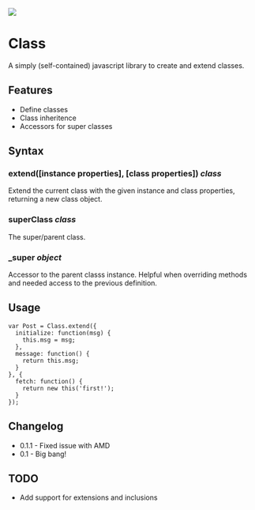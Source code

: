 ![](http://ragefac.es/faces/f6c3f8542a2b995973393be7011b946f.png)

# Class

A simply (self-contained) javascript library to create and extend classes.

## Features

* Define classes
* Class inheritence
* Accessors for super classes

## Syntax

### extend([instance properties], [class properties]) _class_

Extend the current class with the given instance and class properties, returning a new class object.

### superClass _class_

The super/parent class.

### \_super _object_

Accessor to the parent classs instance. Helpful when overriding methods and needed access to the previous definition.

## Usage
  
  ```
  var Post = Class.extend({
    initialize: function(msg) {
      this.msg = msg;
    },
    message: function() {
      return this.msg;
    }
  }, {
    fetch: function() {
      return new this('first!');
    }
  });
  ```
## Changelog

* 0.1.1 - Fixed issue with AMD
* 0.1 - Big bang!


## TODO

+ Add support for extensions and inclusions